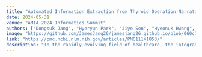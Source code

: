 ```yaml
---
title: "Automated Information Extraction from Thyroid Operation Narrative: A Comparative Study of GPT-4 and Fine-tuned KoELECTRA"
date: 2024-05-31
venue: "AMIA 2024 Informatics Summit"
authors: ["Dongsuk Jang", "Hyeryun Park", "Jiye Son", "Hyeonuk Hwang", "Su-jin Kim", "Jinwook Choi"]
image: "https://github.com/JamesJang26/jamesjang26.github.io/blob/060c7ef0982d69c918768f30e7d485ccf4ebf719/assets/images/amia2024.png"
link: "https://pmc.ncbi.nlm.nih.gov/articles/PMC11141853/"
description: "In the rapidly evolving field of healthcare, the integration of artificial intelligence (AI) has become a pivotal component in the automation of clinical workflows, ushering in a new era of efficiency and accuracy. This study focuses on the transformative capabilities of the fine-tuned KoELECTRA model in comparison to the GPT-4 model, aiming to facilitate automated information extraction from thyroid operation narratives. The current research landscape is dominated by traditional methods heavily reliant on regular expressions, which often face challenges in processing free-style text formats containing critical details of operation records, including frozen biopsy reports. Addressing this, the study leverages advanced natural language processing (NLP) techniques to foster a paradigm shift towards more sophisticated data processing systems. Through this comparative study, we aspire to unveil a more streamlined, precise, and efficient approach to document processing in the healthcare domain, potentially revolutionizing the way medical data is handled and analyzed."
---
```

